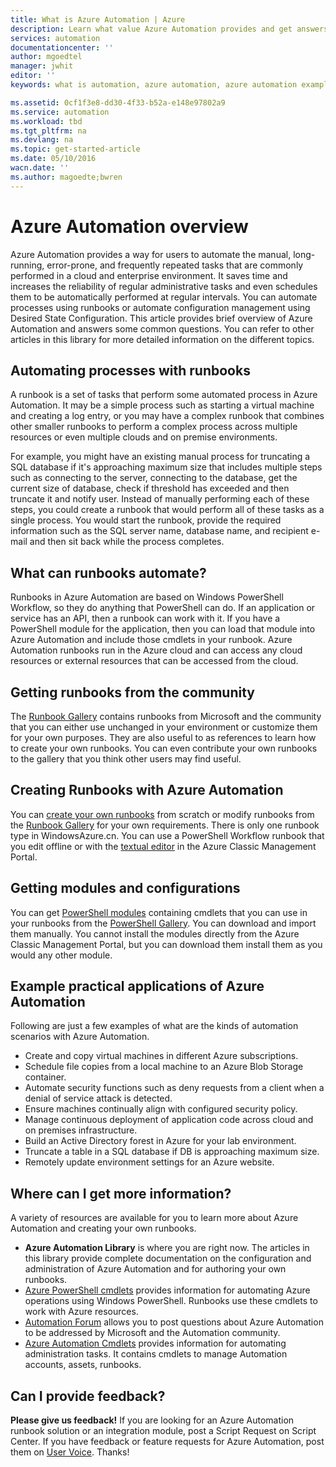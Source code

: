 ```yaml
---
title: What is Azure Automation | Azure
description: Learn what value Azure Automation provides and get answers to common questions so that you can get started in creating, using runbooks.
services: automation
documentationcenter: ''
author: mgoedtel
manager: jwhit
editor: ''
keywords: what is automation, azure automation, azure automation examples

ms.assetid: 0cf1f3e8-dd30-4f33-b52a-e148e97802a9
ms.service: automation
ms.workload: tbd
ms.tgt_pltfrm: na
ms.devlang: na
ms.topic: get-started-article
ms.date: 05/10/2016
wacn.date: ''
ms.author: magoedte;bwren
---
```


# Azure Automation overview
Azure Automation provides a way for users to automate the manual, long-running, error-prone, and frequently repeated tasks that are commonly performed in a cloud and enterprise environment. It saves time and increases the reliability of regular administrative tasks and even schedules them to be automatically performed at regular intervals. You can automate processes using runbooks or automate configuration management using Desired State Configuration. This article provides brief overview of Azure Automation and answers some common questions. You can refer to other articles in this library for more detailed information on the different topics.

## Automating processes with runbooks
A runbook is a set of tasks that perform some automated process in Azure Automation. It may be a simple process such as starting a virtual machine and creating a log entry, or you may have a complex runbook that combines other smaller runbooks to perform a complex process across multiple resources or even multiple clouds and on premise environments.  

For example, you might have an existing manual process for truncating a SQL database if it's approaching maximum size that includes multiple steps such as connecting to the server, connecting to the database, get the current size of database, check if threshold has exceeded and then truncate it and notify user. Instead of manually performing each of these steps, you could create a runbook that would perform all of these tasks as a single process. You would start the runbook, provide the required information such as the SQL server name, database name, and recipient e-mail and then sit back while the process completes. 

## What can runbooks automate?
Runbooks in Azure Automation are based on Windows PowerShell Workflow, so they do anything that PowerShell can do. If an application or service has an API, then a runbook can work with it. If you have a PowerShell module for the application, then you can load that module into Azure Automation and include those cmdlets in your runbook. Azure Automation runbooks run in the Azure cloud and can access any cloud resources or external resources that can be accessed from the cloud.

## Getting runbooks from the community
The [Runbook Gallery](./automation-runbook-gallery.md#runbooks-in-runbook-gallery) contains runbooks from Microsoft and the community that you can either use unchanged in your environment or customize them for your own purposes. They are also useful to as references to learn how to create your own runbooks. You can even contribute your own runbooks to the gallery that you think other users may find useful. 

## Creating Runbooks with Azure Automation
You can [create your own runbooks](./automation-creating-importing-runbook.md) from scratch or modify runbooks from the [Runbook Gallery](./automation-runbook-gallery.md) for your own requirements. There is only one runbook type in WindowsAzure.cn. You can use a PowerShell Workflow runbook that you edit offline or with the [textual editor](./automation-edit-textual-runbook.md) in the Azure Classic Management Portal.

## Getting modules and configurations
You can get [PowerShell modules](./automation-runbook-gallery.md#modules-in-powershell-gallery) containing cmdlets that you can use in your runbooks from the [PowerShell Gallery](http://www.powershellgallery.com/). You can download and import them manually. You cannot install the modules directly from the Azure Classic Management Portal, but you can download them install them as you would any other module. 

## Example practical applications of Azure Automation
Following are just a few examples of what are the kinds of automation scenarios with Azure Automation. 

* Create and copy virtual machines in different Azure subscriptions. 
* Schedule file copies from a local machine to an Azure Blob Storage container. 
* Automate security functions such as deny requests from a client when a denial of service attack is detected. 
* Ensure machines continually align with configured security policy.
* Manage continuous deployment of application code across cloud and on premises infrastructure. 
* Build an Active Directory forest in Azure for your lab environment. 
* Truncate a table in a SQL database if DB is approaching maximum size. 
* Remotely update environment settings for an Azure website. 

## Where can I get more information?
A variety of resources are available for you to learn more about Azure Automation and creating your own runbooks. 

* **Azure Automation Library** is where you are right now. The articles in this library provide complete documentation on the configuration and administration of Azure Automation and for authoring your own runbooks. 
* [Azure PowerShell cmdlets](http://msdn.microsoft.com/zh-cn/library/jj156055.aspx) provides information for automating Azure operations using Windows PowerShell. Runbooks use these cmdlets to work with Azure resources. 
* [Automation Forum](https://social.msdn.microsoft.com/Forums/azure/zh-cn/home?forum=azureautomation) allows you to post questions about Azure Automation to be addressed by Microsoft and the Automation community. 
* [Azure Automation Cmdlets](https://msdn.microsoft.com/zh-cn/library/dn690262.aspx) provides information for automating administration tasks. It contains cmdlets to manage Automation accounts, assets, runbooks.

## Can I provide feedback?
**Please give us feedback!** If you are looking for an Azure Automation runbook solution or an integration module, post a Script Request on Script Center. If you have feedback or feature requests for Azure Automation, post them on [User Voice](https://www.azure.cn/product-feedback). Thanks!